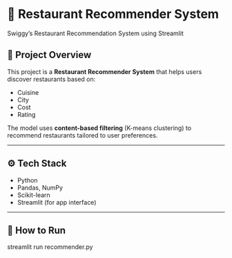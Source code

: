 # 🍴 Restaurant Recommender System
Swiggy’s Restaurant Recommendation System using Streamlit 


## 📌 Project Overview
This project is a **Restaurant Recommender System** that helps users discover restaurants based on:
- Cuisine
- City
- Cost
- Rating

The model uses **content-based filtering** (K-means clustering) to recommend restaurants tailored to user preferences.

---

## ⚙️ Tech Stack
- Python
- Pandas, NumPy
- Scikit-learn
- Streamlit (for app interface)

---

## 🚀 How to Run
streamlit run recommender.py

